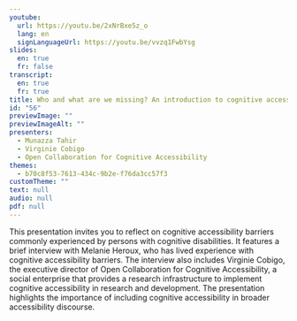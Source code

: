 ```yaml
---
youtube:
  url: https://youtu.be/2xNrBxe5z_o
  lang: en
  signLanguageUrl: https://youtu.be/vvzq1FwbYsg
slides:
  en: true
  fr: false
transcript:
  en: true
  fr: true
title: Who and what are we missing? An introduction to cognitive accessibility
id: "56"
previewImage: ""
previewImageAlt: ""
presenters:
  - Munazza Tahir
  - Virginie Cobigo
  - Open Collaboration for Cognitive Accessibility
themes:
  - b70c8f53-7613-434c-9b2e-f76da3cc57f3
customTheme: ""
text: null
audio: null
pdf: null
---
```

This presentation invites you to reflect on cognitive accessibility barriers commonly experienced by persons with cognitive disabilities. It features a brief interview with Melanie Heroux, who has lived experience with cognitive accessibility barriers. The interview also includes Virginie Cobigo, the executive director of Open Collaboration for Cognitive Accessibility, a social enterprise that provides a research infrastructure to implement cognitive accessibility in research and development. The presentation highlights the importance of including cognitive accessibility in broader accessibility discourse.
